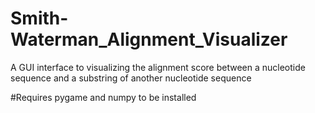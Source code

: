# Smith-Waterman_Alignment_Visualizer
A GUI interface to visualizing the alignment score between a nucleotide sequence and a substring of another nucleotide sequence


#Requires pygame and numpy to be installed
